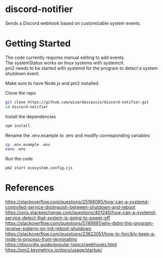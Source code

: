 # discord-notifier

Sends a Discord webhook based on customizable system events.

# Getting Started

The code currently requires manual editing to add events.  
The systemStatus works on linux systems with systemctl.  
pm2 needs to be started with systemd for the program to detect a system shutdown event.

Make sure to have Node.js and pm2 installed.

Clone the repo

```bash
git clone https://github.com/wizardassassin/discord-notifier.git
cd discord-notifier
```

Install the dependencies

```bash
npm install
```

Rename the .env.example to .env and modify corresponding variables

```bash
cp .env.example .env
nano .env
```

Run the code

```
pm2 start ecosystem.config.cjs
```

# References

https://stackoverflow.com/questions/25166085/how-can-a-systemd-controlled-service-distinguish-between-shutdown-and-reboot  
https://unix.stackexchange.com/questions/401240/how-can-a-systemd-service-detect-that-system-is-going-to-power-off  
https://stackoverflow.com/questions/5749891/why-didnt-this-program-receive-sigterm-on-init-reboot-shutdown  
https://stackoverflow.com/questions/23622051/how-to-forcibly-keep-a-node-js-process-from-terminating  
https://discordjs.guide/popular-topics/webhooks.html  
https://pm2.keymetrics.io/docs/usage/startup/
